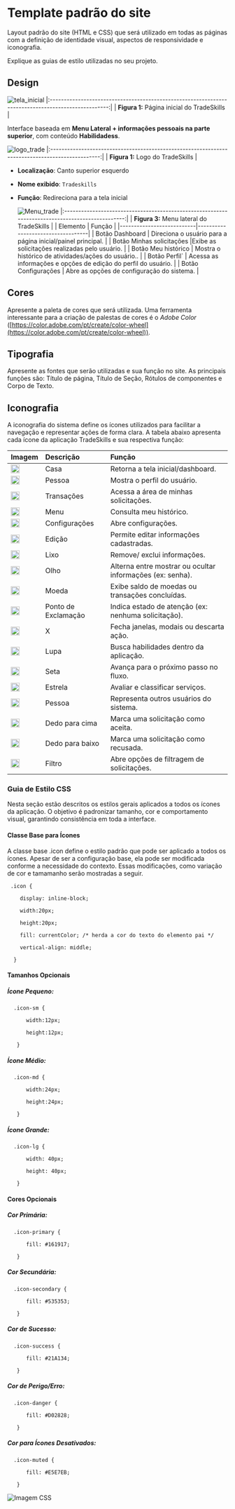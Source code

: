 # Template padrão do site

Layout padrão do site (HTML e CSS) que será utilizado em todas as páginas com a definição de identidade visual, aspectos de responsividade e iconografia.

Explique as guias de estilo utilizadas no seu projeto.

## Design
![tela_inicial](https://github.com/ICEI-PUC-Minas-PMV-SI/pmv-si-2025-2-pe1-t1-pmv-si-2025-2-pe1-projtradeskills/blob/7734e90eb2ddc9ece23ab567cbffd1a21ed3c71f/docs/img/tela_iniciall.jpg)
|:---------------------------------------------------------------------------------------------------:|
| **Figura 1:** Página inicial do TradeSkills |

Interface baseada em **Menu Lateral + informações pessoais na parte superior**, com conteúdo **Habilidadess**.


![logo_trade](https://github.com/ICEI-PUC-Minas-PMV-SI/pmv-si-2025-2-pe1-t1-pmv-si-2025-2-pe1-projtradeskills/blob/f16d4af099612aa1a91e32662cdf8114dfc58c8d/docs/img/logo_trade.jpg)
|:------------------------------------------------------------------------------------------------:|
| **Figura 1:** Logo do TradeSkills |
- **Localização**: Canto superior esquerdo
- **Nome exibido**: `Tradeskills`
- **Função**: Redireciona para a tela inicial

  ![Menu_trade](https://github.com/ICEI-PUC-Minas-PMV-SI/pmv-si-2025-2-pe1-t1-pmv-si-2025-2-pe1-projtradeskills/blob/main/docs/img/menu_trade.jpg)
  |:------------------------------------------------------------------------------------------------:|
| **Figura 3:** Menu lateral do TradeSkills |
| Elemento                  | Função                            |
|---------------------------|-----------------------------------|
| Botão Dashboard         | Direciona o usuário para a página inicial/painel principal.    |
| Botão Minhas solicitações                    |Exibe as solicitações realizadas pelo usuário. |
| Botão Meu histórico                    | Mostra o histórico de atividades/ações do usuário.. |
| Botão Perfil`                    | Acessa as informações e opções de edição do perfil do usuário. |
| Botão Configurações                    | Abre as opções de configuração do sistema. |


## Cores
 
Apresente a paleta de cores que será utilizada. Uma ferramenta interessante para a criação de palestas de cores é o *Adobe Color* ([https://color.adobe.com/pt/create/color-wheel](https://color.adobe.com/pt/create/color-wheel)).

## Tipografia

Apresente as fontes que serão utilizadas e sua função no site. As principais funções são: Título de página, Título de Seção, Rótulos de componentes e Corpo de Texto.

## Iconografia
A iconografia do sistema define os ícones utilizados para facilitar a navegação e representar ações de forma clara. A tabela abaixo apresenta cada ícone da aplicação TradeSkills e sua respectiva função:

| Imagem | Descrição |Função |
| :--- | :---| :--- |
| <img src="https://raw.githubusercontent.com/ICEI-PUC-Minas-PMV-SI/pmv-si-2025-2-pe1-t1-pmv-si-2025-2-pe1-projtradeskills/main/docs/img/icon/icon_house.svg" alt="ICON HOUSE" width="20" height="20"> | Casa | Retorna a tela inicial/dashboard. |
| <img src="https://raw.githubusercontent.com/ICEI-PUC-Minas-PMV-SI/pmv-si-2025-2-pe1-t1-pmv-si-2025-2-pe1-projtradeskills/main/docs/img/icon/icon_user.svg" alt="ICON USER" width="20" height="20"> | Pessoa | Mostra o perfil do usuário. |
| <img src="https://raw.githubusercontent.com/ICEI-PUC-Minas-PMV-SI/pmv-si-2025-2-pe1-t1-pmv-si-2025-2-pe1-projtradeskills/main/docs/img/icon/icon_currency.svg" alt="ICON CURRENCY" width="20" height="20"> |Transações | Acessa a área de minhas solicitações. |
| <img src="https://raw.githubusercontent.com/ICEI-PUC-Minas-PMV-SI/pmv-si-2025-2-pe1-t1-pmv-si-2025-2-pe1-projtradeskills/main/docs/img/icon/icon_search_menu.svg" alt="ICON SEARCH MENU" width="20" height="20"> |Menu | Consulta meu histórico. |
| <img src="https://raw.githubusercontent.com/ICEI-PUC-Minas-PMV-SI/pmv-si-2025-2-pe1-t1-pmv-si-2025-2-pe1-projtradeskills/main/docs/img/icon/icon_settings.svg" alt="ICON SETTINGS" width="20" height="20"> | Configurações | Abre configurações. |
| <img src="https://raw.githubusercontent.com/ICEI-PUC-Minas-PMV-SI/pmv-si-2025-2-pe1-t1-pmv-si-2025-2-pe1-projtradeskills/main/docs/img/icon/icon_edit.svg" alt="ICON EDIT" width="20" height="20"> | Edição | Permite editar informações cadastradas. |
| <img src="https://raw.githubusercontent.com/ICEI-PUC-Minas-PMV-SI/pmv-si-2025-2-pe1-t1-pmv-si-2025-2-pe1-projtradeskills/main/docs/img/icon/icon_trash.svg" alt="ICON TRASH" width="20" height="20"> | Lixo | Remove/ exclui informações. |
| <img src="https://raw.githubusercontent.com/ICEI-PUC-Minas-PMV-SI/pmv-si-2025-2-pe1-t1-pmv-si-2025-2-pe1-projtradeskills/main/docs/img/icon/icon_eye.svg" alt="ICON EYE" width="20" height="20"> | Olho | Alterna entre mostrar ou ocultar informações (ex: senha). |
| <img src="https://raw.githubusercontent.com/ICEI-PUC-Minas-PMV-SI/pmv-si-2025-2-pe1-t1-pmv-si-2025-2-pe1-projtradeskills/main/docs/img/icon/icon_money.svg" alt="ICON MONEY" width="20" height="20"> | Moeda | Exibe saldo de moedas ou transações concluídas. |
| <img src="https://raw.githubusercontent.com/ICEI-PUC-Minas-PMV-SI/pmv-si-2025-2-pe1-t1-pmv-si-2025-2-pe1-projtradeskills/main/docs/img/icon/icon_exclamation_mark.svg" alt="ICON EXCLAMATION MARK" width="20" height="20">| Ponto de Exclamação | Indica estado de atenção (ex: nenhuma solicitação). |
| <img src="https://raw.githubusercontent.com/ICEI-PUC-Minas-PMV-SI/pmv-si-2025-2-pe1-t1-pmv-si-2025-2-pe1-projtradeskills/main/docs/img/icon/icon_x.svg" alt="ICON X" width="20" height="20"> | X | Fecha janelas, modais ou descarta ação. |
| <img src="https://raw.githubusercontent.com/ICEI-PUC-Minas-PMV-SI/pmv-si-2025-2-pe1-t1-pmv-si-2025-2-pe1-projtradeskills/main/docs/img/icon/icon_search.svg" alt="ICON SEARCH" width="20" height="20"> | Lupa | Busca habilidades dentro da aplicação. |
| <img src="https://raw.githubusercontent.com/ICEI-PUC-Minas-PMV-SI/pmv-si-2025-2-pe1-t1-pmv-si-2025-2-pe1-projtradeskills/main/docs/img/icon/icon_arrow.svg" alt="ICON ARROW" width="20" height="20"> | Seta | Avança para o próximo passo no fluxo. |
| <img src="https://raw.githubusercontent.com/ICEI-PUC-Minas-PMV-SI/pmv-si-2025-2-pe1-t1-pmv-si-2025-2-pe1-projtradeskills/main/docs/img/icon/icon_star.svg" alt="ICON STAR" width="20" height="20"> | Estrela | Avaliar e classificar serviços. |
| <img src="https://raw.githubusercontent.com/ICEI-PUC-Minas-PMV-SI/pmv-si-2025-2-pe1-t1-pmv-si-2025-2-pe1-projtradeskills/main/docs/img/icon/icon_person_circle.svg" alt="ICON PERSON CICLE" width="20" height="20"> | Pessoa | Representa outros usuários do sistema. |
| <img src="https://raw.githubusercontent.com/ICEI-PUC-Minas-PMV-SI/pmv-si-2025-2-pe1-t1-pmv-si-2025-2-pe1-projtradeskills/main/docs/img/icon/icon_thumb_up.svg" alt="ICON THUMBS UP" width="20" height="20"> | Dedo para cima | Marca uma solicitação como aceita. |
| <img src="https://raw.githubusercontent.com/ICEI-PUC-Minas-PMV-SI/pmv-si-2025-2-pe1-t1-pmv-si-2025-2-pe1-projtradeskills/main/docs/img/icon/icon_thumb_down.svg" alt="ICON THUMBS DOWN" width="20" height="20"> | Dedo para baixo | Marca uma solicitação como recusada. |
| <img src="https://raw.githubusercontent.com/ICEI-PUC-Minas-PMV-SI/pmv-si-2025-2-pe1-t1-pmv-si-2025-2-pe1-projtradeskills/main/docs/img/icon/icon_filter.svg" alt="ICON FILTER" width="20" height="20"> | Filtro | Abre opções de filtragem de solicitações. |

### Guia de Estilo CSS
Nesta seção estão descritos os estilos gerais aplicados a todos os ícones da aplicação.
O objetivo é padronizar tamanho, cor e comportamento visual, garantindo consistência em toda a interface. 
 
 #### **Classe Base para Ícones**
 
 A classe base .icon define o estilo padrão que pode ser aplicado a todos os ícones. Apesar de ser a configuração base, ela pode ser modificada conforme a necessidade do contexto. Essas modificações, como variação de cor e tamamanho serão mostradas a seguir.


  
     .icon {
    
        display: inline-block;
     
        width:20px;
     
        height:20px;

        fill: currentColor; /* herda a cor do texto do elemento pai */

        vertical-align: middle;
     
      }


   #### **Tamanhos Opcionais**
   
   ##### **Ícone Pequeno**:
    

      .icon-sm {
    
          width:12px;
     
          height:12px;
     
       }


   ##### **Ícone Médio**:
    

      .icon-md {
    
          width:24px;
     
          height:24px;
     
       }


 ##### **Ícone Grande**:
    

      .icon-lg {
    
          width: 40px;
     
          height: 40px;
     
       }


 #### **Cores Opcionais**
   
   ##### **Cor Primária**:
    

      .icon-primary {
    
          fill: #161917;
     
       }


   ##### **Cor Secundária**:
    

      .icon-secondary {
    
          fill: #535353;
     
       }


 ##### **Cor de Sucesso**:
    

      .icon-success {
    
          fill: #21A134;
     
       }

   ##### **Cor de Perigo/Erro**:
    

      .icon-danger {
    
          fill: #D02828;
     
       }

   ##### **Cor para Ícones Desativados**:
    

      .icon-muted {
    
          fill: #E5E7EB;
     
       }

 
 ![Imagem CSS](https://github.com/ICEI-PUC-Minas-PMV-SI/pmv-si-2025-2-pe1-t1-pmv-si-2025-2-pe1-projtradeskills/blob/main/docs/img/icon/exemplo_icones.png)
